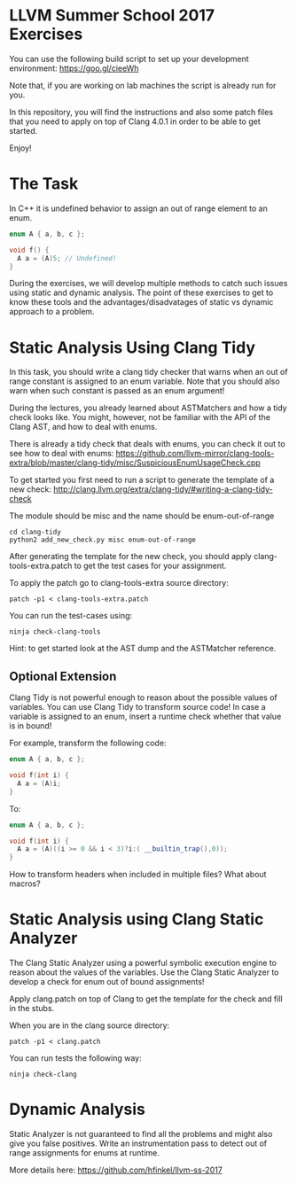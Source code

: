 # LLVM Summer School 2017 Exercises

You can use the following build script to set up your development
environment: https://goo.gl/cieeWh

Note that, if you are working on lab machines the script is already run
for you. 

In this repository, you will find the instructions and also some 
patch files that you need to apply on top of Clang 4.0.1 in order
to be able to get started. 

Enjoy! 

# The Task

In C++ it is undefined behavior to assign an out of range element to
an enum. 

```c++
enum A { a, b, c };

void f() {
  A a = (A)5; // Undefined!
}

```

During the exercises, we will develop multiple methods to catch such
issues using static and dynamic analysis. The point of these
exercises to get to know these tools and the advantages/disadvatages of
static vs dynamic approach to a problem. 

# Static Analysis Using Clang Tidy

In this task, you should write a clang tidy checker that warns when an out
of range constant is assigned to an enum variable.
Note that you should also warn when such constant is passed as an enum 
argument!

During the lectures, you already learned about ASTMatchers and how a tidy
check looks like. You might, however, not be familiar with the API of
the Clang AST, and how to deal with enums.

There is already a tidy check that deals with enums, you can check it out to
see how to deal with enums:
https://github.com/llvm-mirror/clang-tools-extra/blob/master/clang-tidy/misc/SuspiciousEnumUsageCheck.cpp

To get started you first need to run a script to generate the template of
a new check:
http://clang.llvm.org/extra/clang-tidy/#writing-a-clang-tidy-check

The module should be misc and the name should be enum-out-of-range
```
cd clang-tidy
python2 add_new_check.py misc enum-out-of-range
```

After generating the template for the new check, you should apply 
clang-tools-extra.patch to get the test cases for your assignment. 

To apply the patch go to clang-tools-extra source directory:

```
patch -p1 < clang-tools-extra.patch
```

You can run the test-cases using:

```
ninja check-clang-tools
```
Hint: to get started look at the AST dump and the ASTMatcher reference. 


## Optional Extension

Clang Tidy is not powerful enough to reason about the possible values of
variables. You can use Clang Tidy to transform source code! 
In case a variable is assigned to an enum, insert a runtime check whether
that value is in bound! 

For example, transform the following code:

```c++
enum A { a, b, c };

void f(int i) {
  A a = (A)i; 
}
```

To:

```c++
enum A { a, b, c };

void f(int i) {
  A a = (A)((i >= 0 && i < 3)?i:( __builtin_trap(),0)); 
}
```

How to transform headers when included in multiple files? What about macros?

# Static Analysis using Clang Static Analyzer

The Clang Static Analyzer using a powerful symbolic execution engine to
reason about the values of the variables. Use the Clang Static Analyzer to
develop a check for enum out of bound assignments!

Apply clang.patch on top of Clang to get the template for the check and fill
in the stubs.

When you are in the clang source directory:

```
patch -p1 < clang.patch
```

You can run tests the following way:
```
ninja check-clang
```

# Dynamic Analysis

Static Analyzer is not guaranteed to find all the problems and might also
give you false positives. Write an instrumentation pass to detect out of
range assignments for enums at runtime.

More details here: https://github.com/hfinkel/llvm-ss-2017
